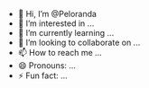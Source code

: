 - 👋 Hi, I’m @Peloranda
- 👀 I’m interested in ...
- 🌱 I’m currently learning ...
- 💞️ I’m looking to collaborate on ...
- 📫 How to reach me ...
- 😄 Pronouns: ...
- ⚡ Fun fact: ...

<!---
Peloranda/Peloranda is a ✨ special ✨ repository because its `README.md` (this file) appears on your GitHub profile.
You can click the Preview link to take a look at your changes.
--->
